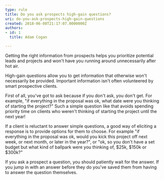 ```yaml
---
type: rule
title: Do you ask prospects high-gain questions?
uri: do-you-ask-prospects-high-gain-questions
created: 2018-06-08T21:17:07.0000000Z
authors:
- id: 1
  title: Adam Cogan

---
```




<span class='intro'> <p>Getting the right information from prospects helps you prioritize potential leads and projects and won't have you running around unnecessarily after hot air.</p><p>High-gain questions allow you to get information that otherwise won't necessarily be provided. Important information isn't often volunteered by smart prospective clients.<br></p> </span>

<p>First of all, you've got to ask because if you don't ask, you don't get. For example, &quot;if everything in the proposal was ok, what date were you thinking of starting the project?&quot; Such a simple question like that avoids spending priority time on clients who weren't thinking of starting the project until the next year!<br></p><p>If a client is reluctant to answer simple questions, a good way of eliciting a response is to provide options for them to choose. For example &quot;if everything in the proposal was ok, would you kick this project off next week, or next month, or later&#160;in&#160;the year?&quot;, or &quot;ok, so you don't have a set budget but what kind of ballpark were you thinking of, $25k, $150k or $300k?&quot;</p><p>If you ask a prospect a question, you should patiently wait for the answer. If you jump in with an answer before they do you've saved them from having to answer the question themselves.&#160; ​<br></p>


